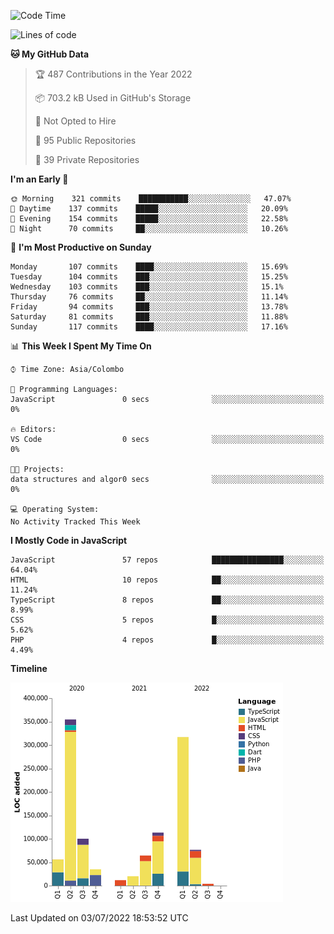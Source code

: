 
<!--START_SECTION:waka-->
![Code Time](http://img.shields.io/badge/Code%20Time-0%20secs-blue)

![Lines of code](https://img.shields.io/badge/From%20Hello%20World%20I%27ve%20Written-1%20Million%20lines%20of%20code-blue)

**🐱 My GitHub Data** 

> 🏆 487 Contributions in the Year 2022
 > 
> 📦 703.2 kB Used in GitHub's Storage 
 > 
> 🚫 Not Opted to Hire
 > 
> 📜 95 Public Repositories 
 > 
> 🔑 39 Private Repositories  
 > 
**I'm an Early 🐤** 

```text
🌞 Morning    321 commits    ███████████░░░░░░░░░░░░░░   47.07% 
🌆 Daytime    137 commits    █████░░░░░░░░░░░░░░░░░░░░   20.09% 
🌃 Evening    154 commits    █████░░░░░░░░░░░░░░░░░░░░   22.58% 
🌙 Night      70 commits     ██░░░░░░░░░░░░░░░░░░░░░░░   10.26%

```
📅 **I'm Most Productive on Sunday** 

```text
Monday       107 commits    ████░░░░░░░░░░░░░░░░░░░░░   15.69% 
Tuesday      104 commits    ███░░░░░░░░░░░░░░░░░░░░░░   15.25% 
Wednesday    103 commits    ███░░░░░░░░░░░░░░░░░░░░░░   15.1% 
Thursday     76 commits     ██░░░░░░░░░░░░░░░░░░░░░░░   11.14% 
Friday       94 commits     ███░░░░░░░░░░░░░░░░░░░░░░   13.78% 
Saturday     81 commits     ███░░░░░░░░░░░░░░░░░░░░░░   11.88% 
Sunday       117 commits    ████░░░░░░░░░░░░░░░░░░░░░   17.16%

```


📊 **This Week I Spent My Time On** 

```text
⌚︎ Time Zone: Asia/Colombo

💬 Programming Languages: 
JavaScript               0 secs              ░░░░░░░░░░░░░░░░░░░░░░░░░   0%

🔥 Editors: 
VS Code                  0 secs              ░░░░░░░░░░░░░░░░░░░░░░░░░   0%

🐱‍💻 Projects: 
data structures and algor0 secs              ░░░░░░░░░░░░░░░░░░░░░░░░░   0%

💻 Operating System: 
No Activity Tracked This Week

```

**I Mostly Code in JavaScript** 

```text
JavaScript               57 repos            ████████████████░░░░░░░░░   64.04% 
HTML                     10 repos            ██░░░░░░░░░░░░░░░░░░░░░░░   11.24% 
TypeScript               8 repos             ██░░░░░░░░░░░░░░░░░░░░░░░   8.99% 
CSS                      5 repos             █░░░░░░░░░░░░░░░░░░░░░░░░   5.62% 
PHP                      4 repos             █░░░░░░░░░░░░░░░░░░░░░░░░   4.49%

```


**Timeline**

![Chart not found](https://raw.githubusercontent.com/ccweerasinghe1994/ccweerasinghe1994/master/charts/bar_graph.png) 


 Last Updated on 03/07/2022 18:53:52 UTC
<!--END_SECTION:waka-->
